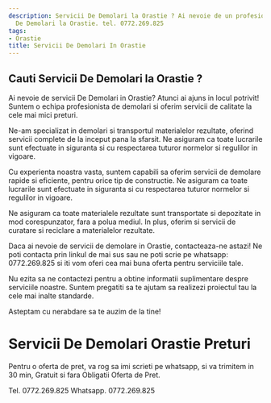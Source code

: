 ```yaml
---
description: Servicii De Demolari la Orastie ? Ai nevoie de un profesionist in Servicii
  De Demolari la Orastie. tel. 0772.269.825
tags:
- Orastie
title: Servicii De Demolari In Orastie
---
```



## Cauti Servicii De Demolari la Orastie ?

Ai nevoie de servicii De Demolari in Orastie? Atunci ai ajuns in locul potrivit! Suntem o echipa profesionista de demolari si oferim servicii de calitate la cele mai mici preturi. 

Ne-am specializat in demolari si transportul materialelor rezultate, oferind servicii complete de la inceput pana la sfarsit. Ne asiguram ca toate lucrarile sunt efectuate in siguranta si cu respectarea tuturor normelor si regulilor in vigoare. 

Cu experienta noastra vasta, suntem capabili sa oferim servicii de demolare rapide si eficiente, pentru orice tip de constructie. Ne asiguram ca toate lucrarile sunt efectuate in siguranta si cu respectarea tuturor normelor si regulilor in vigoare. 

Ne asiguram ca toate materialele rezultate sunt transportate si depozitate in mod corespunzator, fara a polua mediul. In plus, oferim si servicii de curatare si reciclare a materialelor rezultate. 

Daca ai nevoie de servicii de demolare in Orastie, contacteaza-ne astazi! Ne poti contacta prin linkul de mai sus sau ne poti scrie pe whatsapp: 0772.269.825 si iti vom oferi cea mai buna oferta pentru serviciile tale. 

Nu ezita sa ne contactezi pentru a obtine informatii suplimentare despre serviciile noastre. Suntem pregatiti sa te ajutam sa realizezi proiectul tau la cele mai inalte standarde. 

Asteptam cu nerabdare sa te auzim de la tine!

# Servicii De Demolari Orastie Preturi
Pentru o oferta de pret, va rog sa imi scrieti pe whatsapp, si va trimitem in 30 min, Gratuit si fara Obligatii Oferta de Pret.

Tel. 0772.269.825
Whatsapp. 0772.269.825